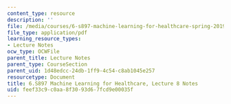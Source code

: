 ```yaml
---
content_type: resource
description: ''
file: /media/courses/6-s897-machine-learning-for-healthcare-spring-2019/feef33c9c0aa8f3093d67fcd9e00035f_MIT6_S897S19_lec8note.pdf
file_type: application/pdf
learning_resource_types:
- Lecture Notes
ocw_type: OCWFile
parent_title: Lecture Notes
parent_type: CourseSection
parent_uid: 1d48edcc-24db-1ff9-4c54-c8ab1045e257
resourcetype: Document
title: 6.S897 Machine Learning for Healthcare, Lecture 8 Notes
uid: feef33c9-c0aa-8f30-93d6-7fcd9e00035f
---
```

